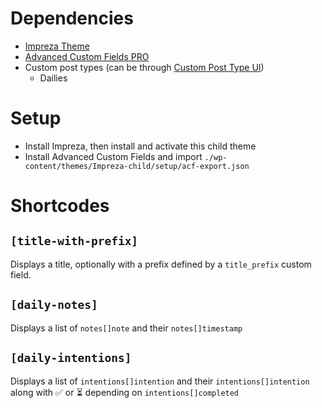 # Dependencies
- [Impreza Theme](https://themeforest.net/item/impreza-retina-responsive-wordpress-theme/6434280)
- [Advanced Custom Fields PRO](https://advancedcustomfields.com/)
- Custom post types (can be through [Custom Post Type UI](https://wordpress.org/plugins/custom-post-type-ui/))
  - Dailies

# Setup
- Install Impreza, then install and activate this child theme
- Install Advanced Custom Fields and import `./wp-content/themes/Impreza-child/setup/acf-export.json`

# Shortcodes

## `[title-with-prefix]`
Displays a title, optionally with a prefix defined by a `title_prefix` custom field.

## `[daily-notes]`
Displays a list of `notes[]note` and their `notes[]timestamp`

## `[daily-intentions]`
Displays a list of `intentions[]intention` and their `intentions[]intention` along with ✅ or ⏳ depending on `intentions[]completed`
